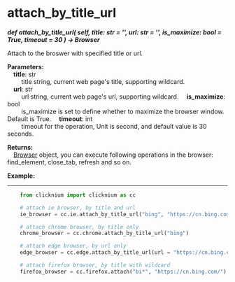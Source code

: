 # attach_by_title_url

***def attach_by_title_url(
        self,
        title: str = '',
        url: str = '',
        is_maximize: bool = True,
        timeout = 30
    ) -> Browser***  

Attach to the broswer with specified title or url.

**Parameters:**  
    &emsp;**title**: str   
        &emsp;&emsp; title string, current web page's title, supporting wildcard.  
    &emsp;**url**: str  
        &emsp;&emsp; url string, current web page's url, supporting wildcard. 
    &emsp;**is_maximize**: bool  
        &emsp;&emsp; is_maximize is set to define whether to maximize the browser window. Default is True. 
    &emsp;**timeout**: int  
        &emsp;&emsp; timeout for the operation, Unit is second, and default value is 30 seconds.

**Returns:**  
    &emsp;[Browser](./doc/api/python/webdriver/browser/browser.md) object, you can execute following operations in the browser: find_element, close_tab, refresh and so on.

**Example:**
***
```python
    from clicknium import clicknium as cc

    # attach ie browser, by title and url
    ie_browser = cc.ie.attach_by_title_url("bing", "https://cn.bing.com/")

    # attach chrome browser, by title only
    chrome_browser = cc.chrome.attach_by_title_url("bing")

    # attach edge browser, by url only
    edge_browser = cc.edge.attach_by_title_url(url = "https://cn.bing.com/")

    # attach firefox browser, by title with wildcard
    firefox_browser = cc.firefox.attach("bi*", "https://cn.bing.com/")
```